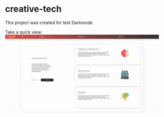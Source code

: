 # creative-tech  

This project was created for test Darkmode.

Take a quick view:
<br>
![alt text](https://github.com/GabrielBressi/creative-tech/blob/main/img/dark-mode.gif)

